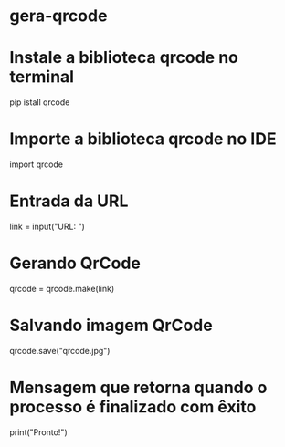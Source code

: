 # gera-qrcode

<tr>

# Instale a biblioteca qrcode no terminal

pip istall qrcode

# Importe a biblioteca qrcode no IDE

import qrcode

# Entrada da URL

link = input("URL: ")

# Gerando QrCode

qrcode = qrcode.make(link)

# Salvando imagem QrCode

qrcode.save("qrcode.jpg")

# Mensagem que retorna quando o processo é finalizado com êxito

print("Pronto!")
